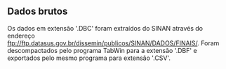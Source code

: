## Dados brutos
Os dados em extensão '.DBC' foram extraídos do SINAN através do endereço ftp://ftp.datasus.gov.br/dissemin/publicos/SINAN/DADOS/FINAIS/. Foram descompactados pelo programa TabWin para a extensão '.DBF' e exportados pelo mesmo programa para extensão '.CSV'.

